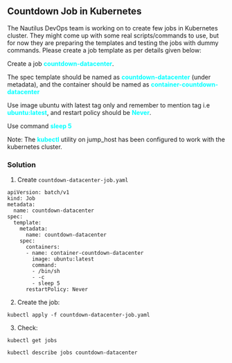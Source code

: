 ## Countdown Job in Kubernetes

The Nautilus DevOps team is working on to create few jobs in Kubernetes cluster. They might come up with some real scripts/commands to use, but for now they are preparing the templates and testing the jobs with dummy commands. Please create a job template as per details given below:


Create a job <span style='color:cyan'>**countdown-datacenter**</span>.

The spec template should be named as <span style='color:cyan'>**countdown-datacenter**</span> (under metadata), and the container should be named as <span style='color:cyan'>**container-countdown-datacenter**</span>

Use image ubuntu with latest tag only and remember to mention tag i.e <span style='color:cyan'>**ubuntu:latest**</span>, and restart policy should be <span style='color:cyan'>**Never**</span>.

Use command <span style='color:cyan'>**sleep 5**</span>

Note: The <span style='color:cyan'>**kubectl**</span> utility on jump_host has been configured to work with the kubernetes cluster.

### Solution

1. Create ```countdown-datacenter-job.yaml```
```
apiVersion: batch/v1
kind: Job
metadata:
  name: countdown-datacenter
spec:
  template:
    metadata:
      name: countdown-datacenter
    spec:
      containers:
      - name: container-countdown-datacenter
        image: ubuntu:latest
        command:
        - /bin/sh
        - -c
        - sleep 5
      restartPolicy: Never
```

2. Create the job:
```
kubectl apply -f countdown-datacenter-job.yaml
```

3. Check:
```
kubectl get jobs
```
```
kubectl describe jobs countdown-datacenter
```
